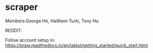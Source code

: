 # scraper

Members:George He, Haithem Turki, Tony Hu



REDDIT:

Follow account setup in:
  https://praw.readthedocs.io/en/latest/getting_started/quick_start.html
